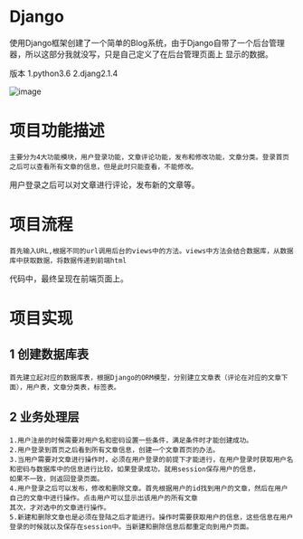 # Django
使用Django框架创建了一个简单的Blog系统，由于Django自带了一个后台管理器，所以这部分我就没写，只是自己定义了在后台管理页面上
显示的数据。


版本
1.python3.6
2.djang2.1.4

![image](https://user-images.githubusercontent.com/52987463/125735991-ab33e094-d216-48d9-9006-ebd3dc610fb1.png)

# 项目功能描述
    主要分为4大功能模块，用户登录功能，文章评论功能，发布和修改功能，文章分类。登录首页之后可以查看所有文章的信息，但是此时只能查看，不能修改。
用户登录之后可以对文章进行评论，发布新的文章等。

# 项目流程
    首先输入URL,根据不同的url调用后台的views中的方法。views中方法会结合数据库，从数据库中获取数据，将数据传递到前端html
代码中，最终呈现在前端页面上。


# 项目实现
## 1 创建数据库表
    首先建立起对应的数据库表，根据Django的ORM模型，分别建立文章表（评论在对应的文章下面），用户表，文章分类表，标签表。
## 2 业务处理层
    1.用户注册的时候需要对用户名和密码设置一些条件，满足条件时才能创建成功。
    2.用户登录到首页之后看到所有文章信息，创建一个文章首页的办法。
    3.当用户需要对文章进行操作时，必须在用户登录的前提下才能进行，在用户登录时获取用户名和密码与数据库中的信息进行比较，如果登录成功，就用session保存用户的信息，
    如果不一致，则返回登录页面。
    4.用户登录之后可以发布，修改和删除文章。首先根据用户的id找到用户的文章，然后在用户自己的文章中进行操作。点击用户可以显示出该用户的所有文章
    其次，才对选中的文章进行操作。
    5.新建和删除文章也是必须在登陆之后才能进行。操作时需要获取用户的信息，这些信息在用户登录的时候就以及保存在session中。当新建和删除信息后都重定向到用户页面。
